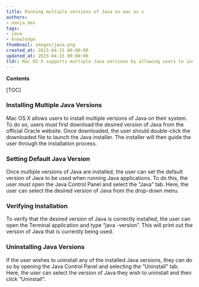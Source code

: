 ```yaml
---
title: Running multiple versions of Java on mac os x
authors:
- nanja_dev
tags:
- java
- knowledge
thumbnail: images/java.png
created_at: 2023-04-15 00:00:00
updated_at: 2023-04-15 00:00:00
tldr: Mac OS X supports multiple Java versions by allowing users to install and switch between different versions of the Java Runtime Environment (JRE).
---
```


**Contents**

[TOC]

### Installing Multiple Java Versions

Mac OS X allows users to install multiple versions of Java on their system. To do so, users must first download the desired version of Java from the official Oracle website. Once downloaded, the user should double-click the downloaded file to launch the Java installer. The installer will then guide the user through the installation process.

### Setting Default Java Version

Once multiple versions of Java are installed, the user can set the default version of Java to be used when running Java applications. To do this, the user must open the Java Control Panel and select the “Java” tab. Here, the user can select the desired version of Java from the drop-down menu.

### Verifying Installation

To verify that the desired version of Java is correctly installed, the user can open the Terminal application and type “java -version”. This will print out the version of Java that is currently being used.

### Uninstalling Java Versions

If the user wishes to uninstall any of the installed Java versions, they can do so by opening the Java Control Panel and selecting the “Uninstall” tab. Here, the user can select the version of Java they wish to uninstall and then click “Uninstall”.

